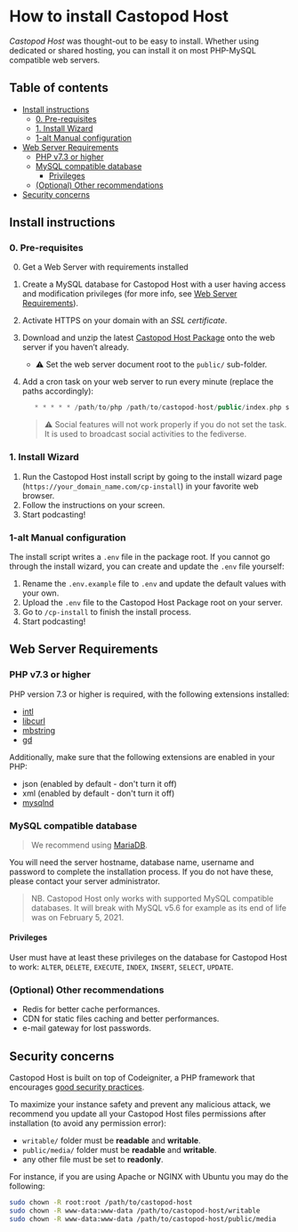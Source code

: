 # How to install Castopod Host <!-- omit in toc -->

_Castopod Host_ was thought-out to be easy to install. Whether using dedicated
or shared hosting, you can install it on most PHP-MySQL compatible web servers.

## Table of contents <!-- omit in toc -->

- [Install instructions](#install-instructions)
  - [0. Pre-requisites](#0-pre-requisites)
  - [1. Install Wizard](#1-install-wizard)
  - [1-alt Manual configuration](#1-alt-manual-configuration)
- [Web Server Requirements](#web-server-requirements)
  - [PHP v7.3 or higher](#php-v73-or-higher)
  - [MySQL compatible database](#mysql-compatible-database)
    - [Privileges](#privileges)
  - [(Optional) Other recommendations](#optional-other-recommendations)
- [Security concerns](#security-concerns)

## Install instructions

### 0. Pre-requisites

0. Get a Web Server with requirements installed
1. Create a MySQL database for Castopod Host with a user having access and
   modification privileges (for more info, see
   [Web Server Requirements](#web-server-requirements)).
2. Activate HTTPS on your domain with an _SSL certificate_.
3. Download and unzip the latest
   [Castopod Host Package](https://code.podlibre.org/podlibre/castopod-host/-/releases)
   onto the web server if you haven’t already.
   - ⚠️ Set the web server document root to the `public/` sub-folder.
4. Add a cron task on your web server to run every minute (replace the paths
   accordingly):

   ```php
      * * * * * /path/to/php /path/to/castopod-host/public/index.php scheduled-activities
   ```

   > ⚠️ Social features will not work properly if you do not set the task. It is
   > used to broadcast social activities to the fediverse.

### 1. Install Wizard

1. Run the Castopod Host install script by going to the install wizard page
   (`https://your_domain_name.com/cp-install`) in your favorite web browser.
2. Follow the instructions on your screen.
3. Start podcasting!

### 1-alt Manual configuration

The install script writes a `.env` file in the package root. If you cannot go
through the install wizard, you can create and update the `.env` file yourself:

1. Rename the `.env.example` file to `.env` and update the default values with
   your own.
2. Upload the `.env` file to the Castopod Host Package root on your server.
3. Go to `/cp-install` to finish the install process.
4. Start podcasting!

## Web Server Requirements

### PHP v7.3 or higher

PHP version 7.3 or higher is required, with the following extensions installed:

- [intl](https://php.net/manual/en/intl.requirements.php)
- [libcurl](https://php.net/manual/en/curl.requirements.php)
- [mbstring](https://php.net/manual/en/mbstring.installation.php)
- [gd](https://www.php.net/manual/en/image.installation.php)

Additionally, make sure that the following extensions are enabled in your PHP:

- json (enabled by default - don't turn it off)
- xml (enabled by default - don't turn it off)
- [mysqlnd](https://php.net/manual/en/mysqlnd.install.php)

### MySQL compatible database

> We recommend using [MariaDB](https://mariadb.org).

You will need the server hostname, database name, username and password to
complete the installation process. If you do not have these, please contact your
server administrator.

> NB. Castopod Host only works with supported MySQL compatible databases. It
> will break with MySQL v5.6 for example as its end of life was on February
> 5, 2021.

#### Privileges

User must have at least these privileges on the database for Castopod Host to
work: `ALTER`, `DELETE`, `EXECUTE`, `INDEX`, `INSERT`, `SELECT`, `UPDATE`.

### (Optional) Other recommendations

- Redis for better cache performances.
- CDN for static files caching and better performances.
- e-mail gateway for lost passwords.

## Security concerns

Castopod Host is built on top of Codeigniter, a PHP framework that encourages
[good security practices](https://codeigniter.com/user_guide/concepts/security.html).

To maximize your instance safety and prevent any malicious attack, we recommend
you update all your Castopod Host files permissions after installation (to avoid
any permission error):

- `writable/` folder must be **readable** and **writable**.
- `public/media/` folder must be **readable** and **writable**.
- any other file must be set to **readonly**.

For instance, if you are using Apache or NGINX with Ubuntu you may do the
following:

```bash
sudo chown -R root:root /path/to/castopod-host
sudo chown -R www-data:www-data /path/to/castopod-host/writable
sudo chown -R www-data:www-data /path/to/castopod-host/public/media
```
